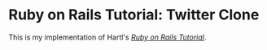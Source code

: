 # Ruby on Rails Tutorial: Twitter Clone

This is my implementation of Hartl's [*Ruby on Rails Tutorial*](http://railstutorial.org/).
